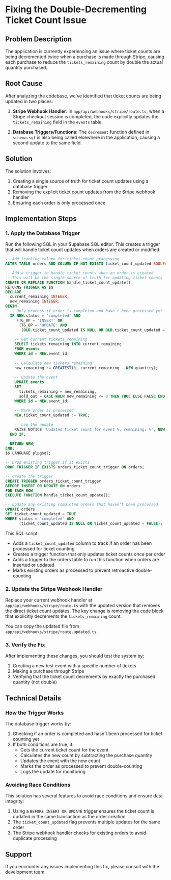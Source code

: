 # Fixing the Double-Decrementing Ticket Count Issue

## Problem Description

The application is currently experiencing an issue where ticket counts are being decremented twice when a purchase is made through Stripe, causing each purchase to reduce the `tickets_remaining` count by double the actual quantity purchased.

## Root Cause

After analyzing the codebase, we've identified that ticket counts are being updated in two places:

1. **Stripe Webhook Handler**: In `app/api/webhooks/stripe/route.ts`, when a Stripe checkout session is completed, the code explicitly updates the `tickets_remaining` field in the `events` table.

2. **Database Triggers/Functions**: The `decrement` function defined in `schema.sql` is also being called elsewhere in the application, causing a second update to the same field.

## Solution

The solution involves:

1. Creating a single source of truth for ticket count updates using a database trigger
2. Removing the explicit ticket count updates from the Stripe webhook handler
3. Ensuring each order is only processed once

## Implementation Steps

### 1. Apply the Database Trigger

Run the following SQL in your Supabase SQL editor. This creates a trigger that will handle ticket count updates when orders are created or modified:

```sql
-- Add tracking column for ticket count processing
ALTER TABLE orders ADD COLUMN IF NOT EXISTS ticket_count_updated BOOLEAN DEFAULT FALSE;

-- Add a trigger to handle ticket counts when an order is created
-- This will be the single source of truth for updating ticket counts
CREATE OR REPLACE FUNCTION handle_ticket_count_update()
RETURNS TRIGGER AS $$
DECLARE
  current_remaining INTEGER;
  new_remaining INTEGER;
BEGIN
  -- Only process if order is completed and hasn't been processed yet
  IF NEW.status = 'completed' AND 
     (TG_OP = 'INSERT' OR 
      (TG_OP = 'UPDATE' AND 
       (OLD.ticket_count_updated IS NULL OR OLD.ticket_count_updated = FALSE))) THEN
    
    -- Get current tickets_remaining
    SELECT tickets_remaining INTO current_remaining
    FROM events
    WHERE id = NEW.event_id;
    
    -- Calculate new tickets_remaining
    new_remaining := GREATEST(0, current_remaining - NEW.quantity);
    
    -- Update the event
    UPDATE events
    SET 
      tickets_remaining = new_remaining,
      sold_out = CASE WHEN new_remaining <= 0 THEN TRUE ELSE FALSE END
    WHERE id = NEW.event_id;
    
    -- Mark order as processed
    NEW.ticket_count_updated := TRUE;
    
    -- Log the update
    RAISE NOTICE 'Updated ticket count for event %, remaining: %', NEW.event_id, new_remaining;
  END IF;
  
  RETURN NEW;
END;
$$ LANGUAGE plpgsql;

-- Drop existing trigger if it exists
DROP TRIGGER IF EXISTS orders_ticket_count_trigger ON orders;

-- Create the trigger
CREATE TRIGGER orders_ticket_count_trigger
BEFORE INSERT OR UPDATE ON orders
FOR EACH ROW
EXECUTE FUNCTION handle_ticket_count_update();

-- Update any existing completed orders that haven't been processed
UPDATE orders
SET ticket_count_updated = TRUE
WHERE status = 'completed' AND 
      (ticket_count_updated IS NULL OR ticket_count_updated = FALSE);
```

This SQL script:
- Adds a `ticket_count_updated` column to track if an order has been processed for ticket counting
- Creates a trigger function that only updates ticket counts once per order
- Adds a trigger to the orders table to run this function when orders are inserted or updated
- Marks existing orders as processed to prevent retroactive double-counting

### 2. Update the Stripe Webhook Handler

Replace your current webhook handler at `app/api/webhooks/stripe/route.ts` with the updated version that removes the direct ticket count updates. The key change is removing the code block that explicitly decrements the `tickets_remaining` count.

You can copy the updated file from `app/api/webhooks/stripe/route.updated.ts`.

### 3. Verify the Fix

After implementing these changes, you should test the system by:

1. Creating a new test event with a specific number of tickets
2. Making a purchase through Stripe
3. Verifying that the ticket count decrements by exactly the purchased quantity (not double)

## Technical Details

### How the Trigger Works

The database trigger works by:

1. Checking if an order is completed and hasn't been processed for ticket counting yet
2. If both conditions are true, it:
   - Gets the current ticket count for the event
   - Calculates the new count by subtracting the purchase quantity
   - Updates the event with the new count
   - Marks the order as processed to prevent double-counting
   - Logs the update for monitoring

### Avoiding Race Conditions

This solution has several features to avoid race conditions and ensure data integrity:

1. Using a `BEFORE INSERT OR UPDATE` trigger ensures the ticket count is updated in the same transaction as the order creation
2. The `ticket_count_updated` flag prevents multiple updates for the same order
3. The Stripe webhook handler checks for existing orders to avoid duplicate processing

## Support

If you encounter any issues implementing this fix, please consult with the development team.